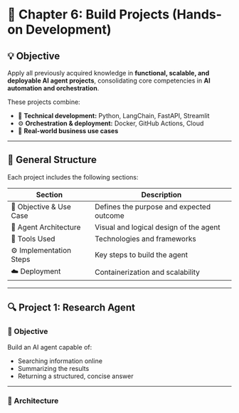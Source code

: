 # 🧩 Chapter 6: Build Projects (Hands-on Development)

## 💡 Objective

Apply all previously acquired knowledge in **functional, scalable, and deployable AI agent projects**, consolidating core competencies in **AI automation and orchestration**.  

These projects combine:

- 🧠 **Technical development:** Python, LangChain, FastAPI, Streamlit  
- ⚙️ **Orchestration & deployment:** Docker, GitHub Actions, Cloud  
- 💼 **Real-world business use cases**

---

## 🧭 General Structure

Each project includes the following sections:

| Section | Description |
|----------|--------------|
| 🎯 Objective & Use Case | Defines the purpose and expected outcome |
| 🧠 Agent Architecture | Visual and logical design of the agent |
| 🧰 Tools Used | Technologies and frameworks |
| ⚙️ Implementation Steps | Key steps to build the agent |
| ☁️ Deployment | Containerization and scalability |

---

## 🔍 **Project 1: Research Agent**

### 🎯 Objective

Build an AI agent capable of:
- Searching information online  
- Summarizing the results  
- Returning a structured, concise answer  

---

### 🧠 Architecture

